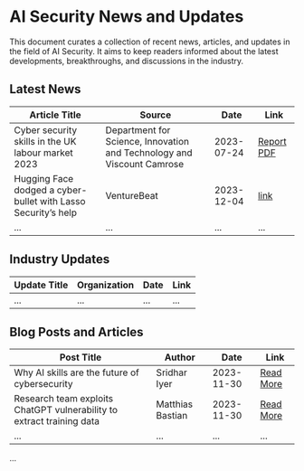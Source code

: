 # AI Security News and Updates

This document curates a collection of recent news, articles, and updates in the field of AI Security. It aims to keep readers informed about the latest developments, breakthroughs, and discussions in the industry.

## Latest News

| Article Title | Source | Date | Link |
| ------------- | ------ | ---- | ---- |
| Cyber security skills in the UK labour market 2023 | Department for Science, Innovation and Technology and Viscount Camrose | 2023-07-24 | [Report PDF](https://assets.publishing.service.gov.uk/media/64be95f0d4051a00145a91ec/Cyber_security_skills_in_the_UK_labour_market_2023.pdf) |
| Hugging Face dodged a cyber-bullet with Lasso Security’s help | VentureBeat | 2023-12-04 | [link](https://venturebeat.com/security/hugging-face-dodged-a-cyber-bullet-with-lasso-securitys-help/) |
| ...           | ...    | ...  | ...  |

## Industry Updates

| Update Title | Organization | Date | Link |
| ------------ | ------------ | ---- | ---- |
| ...          | ...          | ...  | ...  |

## Blog Posts and Articles

| Post Title | Author | Date | Link |
| ---------- | ------ | ---- | ---- |
| Why AI skills are the future of cybersecurity | Sridhar Iyer | 2023-11-30 | [Read More](https://www.siliconrepublic.com/business/ai-skills-future-cybersecurity-versa-networks) |
| Research team exploits ChatGPT vulnerability to extract training data | Matthias Bastian | 2023-11-30 | [Read More](https://the-decoder.com/research-team-exploits-chatgpt-vulnerability-to-extract-training-data/) |
| ...        | ...    | ...  | ...  |

...

